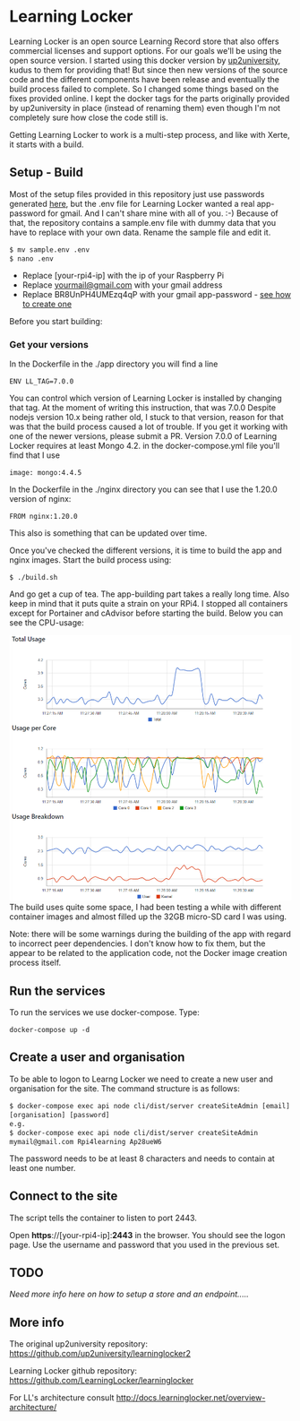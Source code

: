 # Learning Locker

Learning Locker is an open source Learning Record store that also offers commercial licenses and support options.
For our goals we'll be using the open source version.
I started using this docker version by [up2university](https://github.com/up2university/learninglocker2), kudus to them for providing that!
But since then new versions of the source code and the different components have been release and eventually the build process failed to complete. So I changed some things based on the fixes provided online. I kept the docker tags for the parts originally provided by up2university in place (instead of renaming them) even though I'm not completely sure how close the code still is.

Getting Learning Locker to work is a multi-step process, and like with Xerte, it starts with a build.

## Setup - Build

Most of the setup files provided in this repository just use passwords generated [here](https://passwordsgenerator.net/), but the .env file for Learning Locker wanted a real app-password for gmail. And I can't share mine with all of you. :-)
Because of that, the repository contains a sample.env file with dummy data that you have to replace with your own data. Rename the sample file and edit it.
```
$ mv sample.env .env
$ nano .env
```
- Replace [your-rpi4-ip] with the ip of your Raspberry Pi
- Replace yourmail@gmail.com with your gmail address
- Replace BR8UnPH4UMEzq4qP with your gmail app-password - [see how to create one](https://support.google.com/accounts/answer/185833)

Before you start building:

### Get your versions
In the Dockerfile in the ./app directory you will find a line 
```
ENV LL_TAG=7.0.0
```
You can control which version of Learning Locker is installed by changing that tag. At the moment of writing this instruction, that was 7.0.0
Despite nodejs version 10.x being rather old, I stuck to that version, reason for that was that the build process caused a lot of trouble. If you get it working with one of the newer versions, please submit a PR.
Version 7.0.0 of Learning Locker requires at least Mongo 4.2. in the docker-compose.yml file you'll find that I use
```
image: mongo:4.4.5
```
In the Dockerfile in the ./nginx directory you can see that I use the 1.20.0 version of nginx:
```
FROM nginx:1.20.0
```
This also is something that can be updated over time.

Once you've checked the different versions, it is time to build the app and nginx images. Start the build process using:
```
$ ./build.sh
```
And go get a cup of tea. The app-building part takes a really long time. Also keep in mind that it puts quite a strain on your RPi4. I stopped all containers except for Portainer and cAdvisor before starting the build. Below you can see the CPU-usage:

![LL-building-CPU-load](https://raw.githubusercontent.com/PiAir/rpi4learning/main/resources/images/ll_building_CPU.png)
The build uses quite some space, I had been testing a while with different container images and almost filled up the 32GB micro-SD card I was using.

Note: there will be some warnings during the building of the app with regard to incorrect peer dependencies. I don't know how to fix them, but the appear to be related to the application code, not the Docker image creation process itself.

## Run the services
To run the services we use docker-compose. Type:
```
docker-compose up -d
```

## Create a user and organisation
To be able to logon to Learng Locker we need to create a new user and organisation for the site. The command structure is as follows:

```
$ docker-compose exec api node cli/dist/server createSiteAdmin [email] [organisation] [password]
e.g.
$ docker-compose exec api node cli/dist/server createSiteAdmin mymail@gmail.com Rpi4learning Ap28ueW6
```
The password needs to be at least 8 characters and needs to contain at least one number.

## Connect to the site

The script tells the container to listen to port 2443. 

Open **https**://[your-rpi4-ip]:**2443** in the browser. You should see the logon page. Use the username and password that you used in the previous set.


## TODO

_Need more info here on how to setup a store and an endpoint....._

## More info
The original up2university repository: https://github.com/up2university/learninglocker2

Learning Locker github repository: https://github.com/LearningLocker/learninglocker

For LL's architecture consult http://docs.learninglocker.net/overview-architecture/

